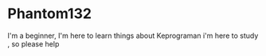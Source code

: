 # Phantom132
I'm a beginner, I'm here to learn things about Keprograman
i'm here to study , so please help
